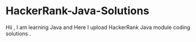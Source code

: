 # HackerRank-Java-Solutions
Hii , I am learning Java and Here I upload HackerRank Java module coding solutions .
